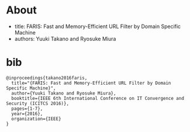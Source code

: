# About

- title: FARIS: Fast and Memory-Efficient URL Filter by Domain Specific Machine
- authors: Yuuki Takano and Ryosuke Miura

# bib

    @inproceedings{takano2016faris,
      title="{FARIS: Fast and Memory-Efficient URL Filter by Domain Specific Machine}",
      author={Yuuki Takano and Ryosuke Miura},
      booktitle={IEEE 6th International Conference on IT Convergence and Security (ICITCS 2016)},
      pages={1-7},
      year={2016},
      organization={IEEE}
    }

